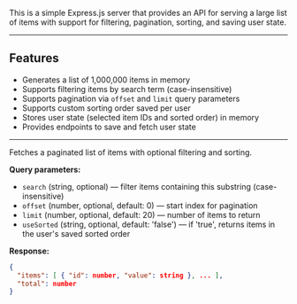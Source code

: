 This is a simple Express.js server that provides an API for serving a large list of items with support for filtering, pagination, sorting, and saving user state.

---

## Features

- Generates a list of 1,000,000 items in memory
- Supports filtering items by search term (case-insensitive)
- Supports pagination via `offset` and `limit` query parameters
- Supports custom sorting order saved per user
- Stores user state (selected item IDs and sorted order) in memory
- Provides endpoints to save and fetch user state

---

Fetches a paginated list of items with optional filtering and sorting.

**Query parameters:**

- `search` (string, optional) — filter items containing this substring (case-insensitive)
- `offset` (number, optional, default: 0) — start index for pagination
- `limit` (number, optional, default: 20) — number of items to return
- `useSorted` (string, optional, default: 'false') — if 'true', returns items in the user's saved sorted order

**Response:**

```json
{
  "items": [ { "id": number, "value": string }, ... ],
  "total": number
}